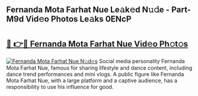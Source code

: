## Fernanda Mota Farhat Nue Le𝚊k𝚎d N𝚞𝚍e - Part-M9d Vid𝚎o Photos Le𝚊ks 0ENcP

# <h2><a href="http://fb104qf.evod.top/?m=Fernanda+Mota+Farhat+Nue">🔗 👉🔴 Fernanda Mota Farhat Nue Vid𝚎o Ph𝚘t𝚘s</a></h2>

[![Fernanda Mota Farhat Nue N𝚞d𝚎s](https://i.imgur.com/8V9OHl7.gif)](http://fb104qf.evod.top/?m=Fernanda+Mota+Farhat+Nue)
Social media personality Fernanda Mota Farhat Nue, famous for sharing lifestyle and dance content, including dance trend performances and mini vlogs. A public figure like Fernanda Mota Farhat Nue, with a large platform and a captive audience, has a responsibility to use his influence for good. 
